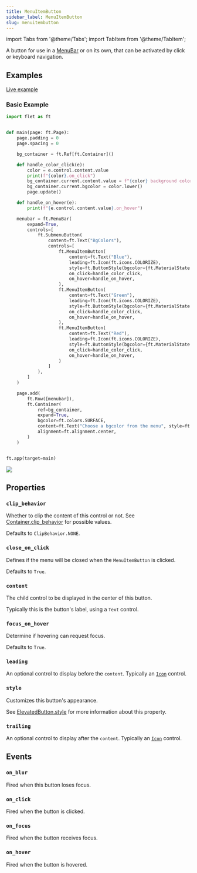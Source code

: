 ```yaml
---
title: MenuItemButton
sidebar_label: MenuItemButton
slug: menuitembutton
---
```


import Tabs from '@theme/Tabs';
import TabItem from '@theme/TabItem';

A button for use in a [MenuBar](/docs/controls/menubar) or on its own, that can be activated by click or keyboard
navigation.

## Examples

[Live example](https://flet-controls-gallery.fly.dev/buttons/menuitembutton)

### Basic Example

<Tabs groupId="language">
  <TabItem value="python" label="Python" default>

```python
import flet as ft


def main(page: ft.Page):
    page.padding = 0
    page.spacing = 0

    bg_container = ft.Ref[ft.Container]()

    def handle_color_click(e):
        color = e.control.content.value
        print(f"{color}.on_click")
        bg_container.current.content.value = f"{color} background color"
        bg_container.current.bgcolor = color.lower()
        page.update()

    def handle_on_hover(e):
        print(f"{e.control.content.value}.on_hover")

    menubar = ft.MenuBar(
        expand=True,
        controls=[
            ft.SubmenuButton(
                content=ft.Text("BgColors"),
                controls=[
                    ft.MenuItemButton(
                        content=ft.Text("Blue"),
                        leading=ft.Icon(ft.icons.COLORIZE),
                        style=ft.ButtonStyle(bgcolor={ft.MaterialState.HOVERED: ft.colors.BLUE}),
                        on_click=handle_color_click,
                        on_hover=handle_on_hover,
                    ),
                    ft.MenuItemButton(
                        content=ft.Text("Green"),
                        leading=ft.Icon(ft.icons.COLORIZE),
                        style=ft.ButtonStyle(bgcolor={ft.MaterialState.HOVERED: ft.colors.GREEN}),
                        on_click=handle_color_click,
                        on_hover=handle_on_hover,
                    ),
                    ft.MenuItemButton(
                        content=ft.Text("Red"),
                        leading=ft.Icon(ft.icons.COLORIZE),
                        style=ft.ButtonStyle(bgcolor={ft.MaterialState.HOVERED: ft.colors.RED}),
                        on_click=handle_color_click,
                        on_hover=handle_on_hover,
                    )
                ]
            ),
        ]
    )

    page.add(
        ft.Row([menubar]),
        ft.Container(
            ref=bg_container,
            expand=True,
            bgcolor=ft.colors.SURFACE,
            content=ft.Text("Choose a bgcolor from the menu", style=ft.TextThemeStyle.HEADLINE_LARGE),
            alignment=ft.alignment.center,
        )
    )


ft.app(target=main)
```

  </TabItem>

</Tabs>

<img src="/img/docs/controls/menu-item-button/menu-item-button.gif" className="screenshot-20" />

## Properties

### `clip_behavior`

Whether to clip the content of this control or not. See [Container.clip_behavior](/docs/controls/container#clipbehavior)
for possible values.

Defaults to `ClipBehavior.NONE`.

### `close_on_click`

Defines if the menu will be closed when the `MenuItemButton` is clicked.

Defaults to `True`.

### `content`

The child control to be displayed in the center of this button.

Typically this is the button's label, using a `Text` control.

### `focus_on_hover`

Determine if hovering can request focus.

Defaults to `True`.

### `leading`

An optional control to display before the `content`. Typically an [`Icon`](/docs/controls/icon) control.

### `style`

Customizes this button's appearance.

See [ElevatedButton.style](/docs/controls/elevatedbutton#style) for more information about this property.

### `trailing`

An optional control to display after the `content`. Typically an [`Icon`](/docs/controls/icon) control.

## Events

### `on_blur`

Fired when this button loses focus.

### `on_click`

Fired when the button is clicked.

### `on_focus`

Fired when the button receives focus.

### `on_hover`

Fired when the button is hovered.
